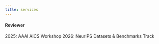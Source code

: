 ```yaml
---
title: services
---
```


<h4>Reviewer</h4>  
2025: AAAI AICS Workshop  
2026: NeurIPS Datasets & Benchmarks Track
